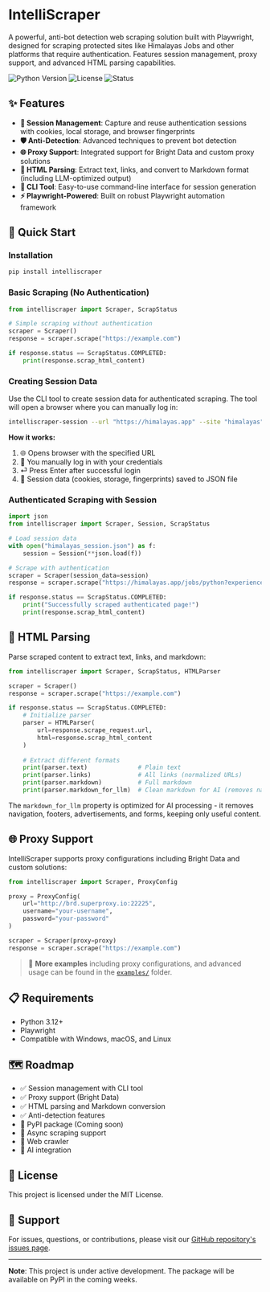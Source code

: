 # IntelliScraper

A powerful, anti-bot detection web scraping solution built with Playwright, designed for scraping protected sites like Himalayas Jobs and other platforms that require authentication. Features session management, proxy support, and advanced HTML parsing capabilities.

![Python Version](https://img.shields.io/badge/python-3.12%2B-blue)
![License](https://img.shields.io/badge/license-MIT-green)
![Status](https://img.shields.io/badge/status-active-success)

## ✨ Features

- **🔐 Session Management**: Capture and reuse authentication sessions with cookies, local storage, and browser fingerprints
- **🛡️ Anti-Detection**: Advanced techniques to prevent bot detection
- **🌐 Proxy Support**: Integrated support for Bright Data and custom proxy solutions
- **📝 HTML Parsing**: Extract text, links, and convert to Markdown format (including LLM-optimized output)
- **🎯 CLI Tool**: Easy-to-use command-line interface for session generation
- **⚡ Playwright-Powered**: Built on robust Playwright automation framework

## 🚀 Quick Start

### Installation

```bash
pip install intelliscraper
```

### Basic Scraping (No Authentication)

```python
from intelliscraper import Scraper, ScrapStatus

# Simple scraping without authentication
scraper = Scraper()
response = scraper.scrape("https://example.com")

if response.status == ScrapStatus.COMPLETED:
    print(response.scrap_html_content)
```

### Creating Session Data

Use the CLI tool to create session data for authenticated scraping. The tool will open a browser where you can manually log in:

```bash
intelliscraper-session --url "https://himalayas.app" --site "himalayas" --output "./himalayas_session.json"
```

**How it works:**
1. 🌐 Opens browser with the specified URL
2. 🔐 You manually log in with your credentials
3. ⏎ Press Enter after successful login
4. 💾 Session data (cookies, storage, fingerprints) saved to JSON file

### Authenticated Scraping with Session

```python
import json
from intelliscraper import Scraper, Session, ScrapStatus

# Load session data
with open("himalayas_session.json") as f:
    session = Session(**json.load(f))

# Scrape with authentication
scraper = Scraper(session_data=session)
response = scraper.scrape("https://himalayas.app/jobs/python?experience=entry-level%2Cmid-level")

if response.status == ScrapStatus.COMPLETED:
    print("Successfully scraped authenticated page!")
    print(response.scrap_html_content)
```

## 📝 HTML Parsing

Parse scraped content to extract text, links, and markdown:

```python
from intelliscraper import Scraper, ScrapStatus, HTMLParser

scraper = Scraper()
response = scraper.scrape("https://example.com")

if response.status == ScrapStatus.COMPLETED:
    # Initialize parser
    parser = HTMLParser(
        url=response.scrape_request.url,
        html=response.scrap_html_content
    )
    
    # Extract different formats
    print(parser.text)              # Plain text
    print(parser.links)             # All links (normalized URLs)
    print(parser.markdown)          # Full markdown
    print(parser.markdown_for_llm)  # Clean markdown for AI (removes nav, footer, ads)
```

The `markdown_for_llm` property is optimized for AI processing - it removes navigation, footers, advertisements, and forms, keeping only useful content.

## 🌐 Proxy Support

IntelliScraper supports proxy configurations including Bright Data and custom solutions:

```python
from intelliscraper import Scraper, ProxyConfig

proxy = ProxyConfig(
    url="http://brd.superproxy.io:22225",
    username="your-username",
    password="your-password"
)

scraper = Scraper(proxy=proxy)
response = scraper.scrape("https://example.com")
```

> 📁 **More examples** including proxy configurations, and advanced usage can be found in the [`examples/`](./examples) folder.

## 📋 Requirements

- Python 3.12+
- Playwright
- Compatible with Windows, macOS, and Linux

## 🗺️ Roadmap

- ✅ Session management with CLI tool
- ✅ Proxy support (Bright Data)
- ✅ HTML parsing and Markdown conversion
- ✅ Anti-detection features
- 🔄 PyPI package (Coming soon)
- 🔄 Async scraping support
- 🔄 Web crawler
- 🔄 AI integration

## 📄 License

This project is licensed under the MIT License.


## 📧 Support

For issues, questions, or contributions, please visit our [GitHub repository's issues page](https://github.com/omkarmusale0910/IntelliScraper/issues).

---

**Note**: This project is under active development. The package will be available on PyPI in the coming weeks.